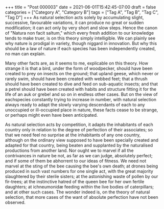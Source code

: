+++
title = "Post 000003"
date = 2021-06-01T15:42:45-07:00
draft = false
categories = ["Category A", "Category B"]
tags = ["Tag A", "Tag B", "Tag C", "Tag D"]
+++
As natural selection acts solely by accumulating slight, successive, favourable variations, it can produce no great or sudden modification; it can act only by very short and slow steps. Hence the canon of "Natura non facit saltum," which every fresh addition to our knowledge tends to make truer, is on this theory simply intelligible. We can plainly see why nature is prodigal in variety, though niggard in innovation. But why this should be a law of nature if each species has been independently created, no man can explain.

Many other facts are, as it seems to me, explicable on this theory. How strange it is that a bird, under the form of woodpecker, should have been created to prey on insects on the ground; that upland geese, which never or rarely swim, should have been created with webbed feet; that a thrush should have been created to dive and feed on sub-aquatic insects; and that a petrel should have been created with habits and structure fitting it for the life of an auk or grebe! and so on in endless other cases. But on the view of eachspecies constantly trying to increase in number, with natural selection always ready to adapt the slowly varying descendants of each to any unoccupied or ill-occupied place in nature, these facts cease to be strange, or perhaps might even have been anticipated.

As natural selection acts by competition, it adapts the inhabitants of each country only in relation to the degree of perfection of their associates; so that we need feel no surprise at the inhabitants of any one country, although on the ordinary view supposed to have been specially created and adapted for that country, being beaten and supplanted by the naturalised productions from another land. Nor ought we to marvel if all the contrivances in nature be not, as far as we can judge, absolutely perfect; and if some of them be abhorrent to our ideas of fitness. We need not marvel at the sting of the bee causing the bee's own death; at drones being produced in such vast numbers for one single act, with the great majority slaughtered by their sterile sisters; at the astonishing waste of pollen by our fir-trees; at the instinctive hatred of the queen bee for her own fertile daughters; at ichneumonidæ feeding within the live bodies of caterpillars; and at other such cases. The wonder indeed is, on the theory of natural selection, that more cases of the want of absolute perfection have not been observed.
